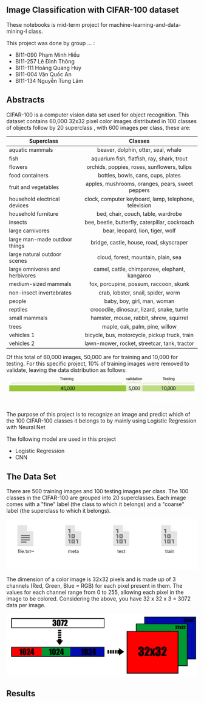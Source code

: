 ## ****Image Classification with CIFAR-100 dataset****

These notebooks is mid-term project for machine-learning-and-data-mining-I class.

This project was done by group … :

- BI11-090 Phạm Minh Hiếu
- BI11-257 Lê Đình Thông
- BI11-111 Hoàng Quang Huy
- BI11-004 Văn Quốc An
- BI11-134 Nguyễn Tùng Lâm

## Abstracts

CIFAR-100 is a computer vision data set used for object recognition. This dataset contains 60,000 32x32 pixel color images distributed in 100 classes of objects follow by 20 superclass , with 600 images per class, these are:

| Superclass                    |      Classes                                        |
| ----------                    |:-------------:                                      |
|aquatic mammals	              |beaver, dolphin, otter, seal, whale                  |
| fish                          |aquarium fish, flatfish, ray, shark, trout           |
| flowers                       |orchids, poppies, roses, sunflowers, tulips          |
|food containers	              |bottles, bowls, cans, cups, plates                   |
|fruit and vegetables           |apples, mushrooms, oranges, pears, sweet peppers     |
|household electrical devices   |clock, computer keyboard, lamp, telephone, television|
|household furniture	          |	bed, chair, couch, table, wardrobe                  |
|insects                        | 	bee, beetle, butterfly, caterpillar, cockroach    |
|large carnivores               |	bear, leopard, lion, tiger, wolf                    |
|large man-made outdoor things	|  	bridge, castle, house, road, skyscraper           |
|large natural outdoor scenes   | cloud, forest, mountain, plain, sea                 |
|large omnivores and herbivores |	camel, cattle, chimpanzee, elephant, kangaroo       |
|medium-sized mammals	          |  	fox, porcupine, possum, raccoon, skunk            |
|non-insect invertebrates       |   	crab, lobster, snail, spider, worm              |
|people                         | baby, boy, girl, man, woman                         |
|reptiles	                      | 	crocodile, dinosaur, lizard, snake, turtle        |
|small mammals                  |  	hamster, mouse, rabbit, shrew, squirrel           |
|trees                          | maple, oak, palm, pine, willow                      |
|vehicles 1	                    | 	bicycle, bus, motorcycle, pickup truck, train     |
|vehicles 2                     |  lawn-mower, rocket, streetcar, tank, tractor       |

Of this total of 60,000 images, 50,000 are for training and 10,000 for testing. For this specific project, 10% of training images were removed to validate, leaving the data distribution as follows:
<img src="./images/Image1.jpeg" />

The purpose of this project is to recognize an image and predict which of the 100 CIFAR-100 classes it belongs to by mainly using Logistic Regression with Neural Net

The following model are used in this project

- Logistic Regression
- CNN

## The Data Set

There are 500 training images and 100 testing images per class. The 100 classes in the CIFAR-100 are grouped into 20 superclasses. Each image comes with a "fine" label (the class to which it belongs) and a "coarse" label (the superclass to which it belongs).

<img src="./images/Image2.png" />

The dimension of a color image is 32x32 pixels and is made up of 3 channels (Red, Green, Blue = RGB) for each pixel present in them. The values for each channel range from 0 to 255, allowing each pixel in the image to be colored. Considering the above, you have 32 x 32 x 3 = 3072 data per image.

<img src="./images/Image3.png" />

## Results
